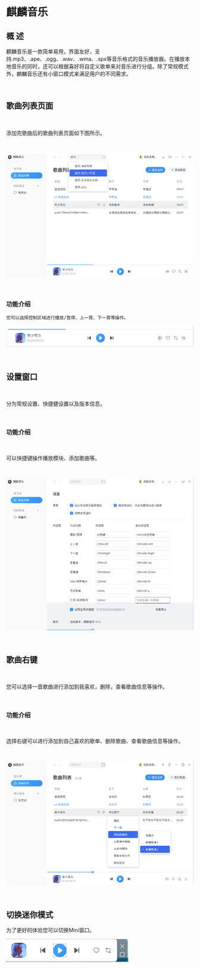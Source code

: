 # 麒麟音乐
## 概 述
麒麟音乐是一款简单易用，界面友好，支持.mp3、.ape、.ogg、.wav、.wma、.spx等音乐格式的音乐播放器。在播放本地音乐的同时，还可以根据喜好将自定义歌单来对音乐进行分组。除了常规模式外，麒麟音乐还有小窗口模式来满足用户的不同需求。

<br>

## 歌曲列表页面

<br>

添加完歌曲后的歌曲列表页面如下图所示。

<br>

![图 1 歌曲列表-big](image/list.png)

<br>

### 功能介绍
    您可以选择控制区域进行播放/暂停、上一首、下一首等操作。
![图 2 播放控制区域-big](image/play.png)

<br>

## 设置窗口

<br>

分为常规设置、快捷健设置以及版本信息。

<br>

### 功能介绍

<br>

可以快捷键操作播放模块、添加歌曲等。

<br>

![图 3 设置-big](image/setting.png)

<br>

## 歌曲右键

<br>

您可以选择一首歌曲进行添加到我喜欢，删除，查看歌曲信息等操作。

<br>

### 功能介绍

<br>

选择右键可以进行添加到自己喜欢的歌单、删除歌曲、查看歌曲信息等操作。

<br>

![图 4 歌曲右键-big](image/right.png)

<br>

## 切换迷你模式

为了更好的体验您可以切换Mini窗口。

![图 5 迷你模式](image/mini.png)

<br>

